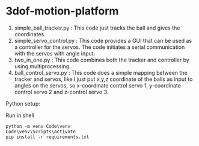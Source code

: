 # 3dof-motion-platform

1.	simple_ball_tracker.py : This code just tracks the ball and gives the coordinates.
2.	simple_servo_control.py : This code provides a GUI that can be used as a controller for the servos. The code initiates a serial communication with the servos with angle input. 
3.	two_in_one.py : This code combines both the tracker and controller by using multiprocessing. 
4.	ball_control_servo.py : This code does a simple mapping between the tracker and servos, like I just put x,y,z coordinate of the balls as input to angles on the servos, so x-coordinate control servo 1, y-coordinate control servo 2 and z-control servo 3. 

Python setup:

Run in shell
```console
python -m venv Code\venv
Code\venv\Scripts\activate
pip install -r requirements.txt
```